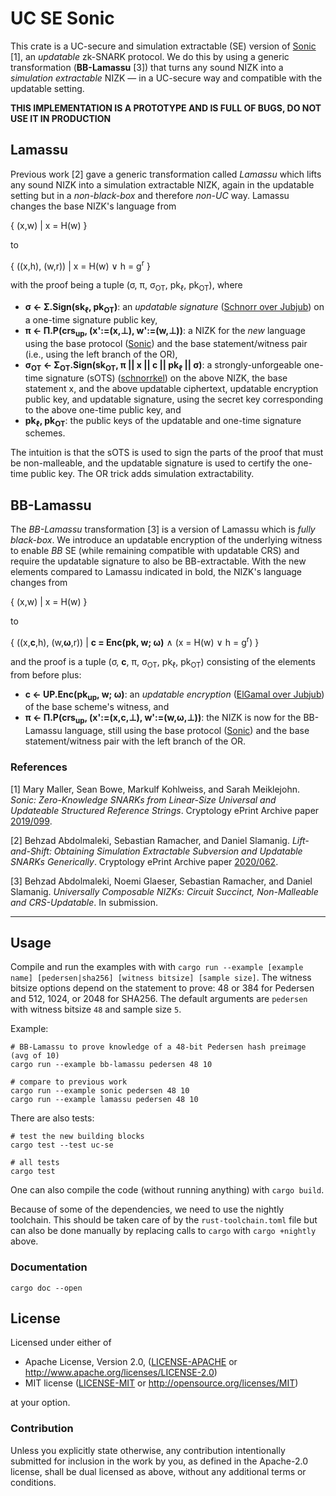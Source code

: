 # UC SE Sonic

This crate is a UC-secure and simulation extractable (SE) version of [Sonic](https://github.com/ebfull/sonic) [1], an _updatable_ zk-SNARK protocol. We do this by using a generic transformation (**BB-Lamassu** [3]) that turns any sound NIZK into a _simulation extractable_ NIZK &mdash; in a UC-secure way and compatible with the updatable setting. 

**THIS IMPLEMENTATION IS A PROTOTYPE AND IS FULL OF BUGS, DO NOT USE IT IN PRODUCTION**

## Lamassu

Previous work [2] gave a generic transformation called _Lamassu_ which lifts any sound NIZK into a simulation extractable NIZK, again in the updatable setting but in a _non-black-box_ and therefore _non-UC_ way. Lamassu changes the base NIZK's language from 

{ (x,w) | x = H(w) }

to 

{ ((x,h), (w,r)) | x = H(w) &or; h = g<sup>r</sup> }

with the proof being a tuple (&sigma;, &pi;, &sigma;<sub>OT</sub>, pk<sub>&ell;</sub>, pk<sub>OT</sub>), where

- **&sigma; &leftarrow; &Sigma;.Sign(sk<sub>&ell;</sub>, pk<sub>OT</sub>)**: an _updatable signature_ ([Schnorr over Jubjub](https://github.com/nglaeser/jubjub-schnorr)) on a one-time signature public key, 
- **&pi; &leftarrow; &Pi;.P(crs<sub>up</sub>, (x':=(x,&perp;), w':=(w,&perp;))**: a NIZK for the _new_ language using the base protocol ([Sonic](https://github.com/ebfull/sonic)) and the base statement/witness pair (i.e., using the left branch of the OR),
- **&sigma;<sub>OT</sub> &leftarrow; &Sigma;<sub>OT</sub>.Sign(sk<sub>OT</sub>, &pi; || x || c || pk<sub>&ell;</sub> || &sigma;)**: a strongly-unforgeable one-time signature (sOTS) ([schnorrkel](https://crates.io/crates/schnorrkel)) on the above NIZK, the base statement x, and the above updatable ciphertext, updatable encryption public key, and updatable signature, using the secret key corresponding to the above one-time public key, and
- **pk<sub>&ell;</sub>, pk<sub>OT</sub>**: the public keys of the updatable and one-time signature schemes.

The intuition is that the sOTS is used to sign the parts of the proof that must be non-malleable, and the updatable signature is used to certify the one-time public key. The OR trick adds simulation extractability.

## BB-Lamassu

The _BB-Lamassu_ transformation [3] is a version of Lamassu which is _fully black-box_. We introduce an updatable encryption of the underlying witness to enable _BB_ SE (while remaining compatible with updatable CRS) and require the updatable signature to also be BB-extractable. With the new elements compared to Lamassu indicated in bold, the NIZK's language changes from 

{ (x,w) | x = H(w) }

to 

{ ((x,**c**,h), (w,**&omega;**,r)) | **c = Enc(pk, w; &omega;)** &and; (x = H(w) &or; h = g<sup>r</sup>) }

and the proof is a tuple (&sigma;, **c**, &pi;, &sigma;<sub>OT</sub>, pk<sub>&ell;</sub>, pk<sub>OT</sub>) consisting of the elements from before plus:

- **c &leftarrow; UP.Enc(pk<sub>up</sub>, w; &omega;)**: an _updatable encryption_ ([ElGamal over Jubjub](https://github.com/nglaeser/jubjub-elgamal)) of the base scheme's witness, and
- **&pi; &leftarrow; &Pi;.P(crs<sub>up</sub>, (x':=(x,c,&perp;), w':=(w,&omega;,&perp;))**: the NIZK is now for the BB-Lamassu language, still using the base protocol ([Sonic](https://github.com/ebfull/sonic)) and the base statement/witness pair with the left branch of the OR.

### References

[1] Mary Maller, Sean Bowe, Markulf Kohlweiss, and Sarah Meiklejohn. _Sonic: Zero-Knowledge SNARKs from Linear-Size Universal and Updateable Structured Reference Strings_. Cryptology ePrint Archive paper [2019/099](https://eprint.iacr.org/2019/099).

[2] Behzad Abdolmaleki, Sebastian Ramacher, and Daniel Slamanig. _Lift-and-Shift: Obtaining Simulation Extractable Subversion and Updatable SNARKs Generically_. Cryptology ePrint Archive paper [2020/062](https://eprint.iacr.org/2020/062).

[3] Behzad Abdolmaleki, Noemi Glaeser, Sebastian Ramacher, and Daniel Slamanig. _Universally Composable NIZKs: Circuit Succinct, Non-Malleable and CRS-Updatable_. In submission.

---

## Usage
Compile and run the examples with with `cargo run --example [example name] [pedersen|sha256] [witness bitsize] [sample size]`. The witness bitsize options depend on the statement to prove: 48 or 384 for Pedersen and 512, 1024, or 2048 for SHA256. The default arguments are `pedersen` with witness bitsize `48` and sample size `5`.

Example:
```
# BB-Lamassu to prove knowledge of a 48-bit Pedersen hash preimage (avg of 10)
cargo run --example bb-lamassu pedersen 48 10

# compare to previous work
cargo run --example sonic pedersen 48 10
cargo run --example lamassu pedersen 48 10
```

There are also tests:
```
# test the new building blocks
cargo test --test uc-se

# all tests
cargo test
```

One can also compile the code (without running anything) with `cargo build`.

Because of some of the dependencies, we need to use the nightly toolchain. This should be taken care of by the `rust-toolchain.toml` file but can also be done manually by replacing calls to `cargo` with `cargo +nightly` above.

### Documentation
```
cargo doc --open
```

## License

Licensed under either of

 * Apache License, Version 2.0, ([LICENSE-APACHE](LICENSE-APACHE) or http://www.apache.org/licenses/LICENSE-2.0)
 * MIT license ([LICENSE-MIT](LICENSE-MIT) or http://opensource.org/licenses/MIT)

at your option.

### Contribution

Unless you explicitly state otherwise, any contribution intentionally submitted for inclusion in the work by you, as defined in the Apache-2.0 license, shall be dual licensed as above, without any additional terms or conditions.